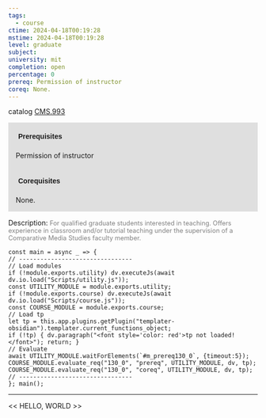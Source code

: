 ```yaml
---
tags:
  - course
ctime: 2024-04-18T00:19:28
mstime: 2024-04-18T00:19:28
level: graduate
subject: 
university: mit
completion: open
percentage: 0
prereq: Permission of instructor
coreq: None.
---
```


catalog [CMS.993](http://student.mit.edu/catalog/mCMSa.html#CMS.993)

<span style="display: block; padding: 15px; background-color: rgb(100, 100, 100, 0.2);"><font id="m_prereq130_0" style="display: block; font-family: Arial, sans-serif; font-weight: bold; padding: 5px">Prerequisites</font><br><span id="prereq130_0">Permission of instructor</span></span>
<span style="display: block; padding: 15px; background-color: rgb(100, 100, 100, 0.2);"><font id="m_coreq130_0" style="display: block; font-family: Arial, sans-serif; font-weight: bold; padding: 5px">Corequisites</font><br><span id="coreq130_0">None.</span></span>

<font style="">Description:</font>
<font style="color: grey; font-size: 0.8rem;">For qualified graduate students interested in teaching. Offers experience in classroom and/or tutorial teaching under the supervision of a Comparative Media Studies faculty member.</font>

```dataviewjs
const main = async _ => {
// --------------------------------
// Load modules
if (!module.exports.utility) dv.executeJs(await dv.io.load("Scripts/utility.js"));
const UTILITY_MODULE = module.exports.utility;
if (!module.exports.course) dv.executeJs(await dv.io.load("Scripts/course.js"));
const COURSE_MODULE = module.exports.course;
// Load tp
let tp = this.app.plugins.getPlugin("templater-obsidian").templater.current_functions_object;
if (!tp) { dv.paragraph("<font style='color: red'>tp not loaded!</font>"); return; }
// Evaluate
await UTILITY_MODULE.waitForElements(`#m_prereq130_0`, {timeout:5});
COURSE_MODULE.evaluate_req("130_0", "prereq", UTILITY_MODULE, dv, tp);
COURSE_MODULE.evaluate_req("130_0", "coreq", UTILITY_MODULE, dv, tp);
// --------------------------------
}; main();
```

---

<< HELLO, WORLD >>
